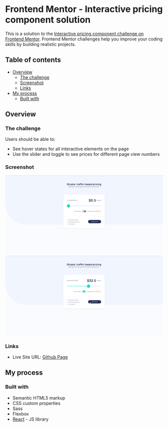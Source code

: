 # Frontend Mentor - Interactive pricing component solution

This is a solution to the [Interactive pricing component challenge on Frontend Mentor](https://www.frontendmentor.io/challenges/interactive-pricing-component-t0m8PIyY8). Frontend Mentor challenges help you improve your coding skills by building realistic projects. 

## Table of contents

- [Overview](#overview)
  - [The challenge](#the-challenge)
  - [Screenshot](#screenshot)
  - [Links](#links)
- [My process](#my-process)
  - [Built with](#built-with)

## Overview

### The challenge

Users should be able to:

- See hover states for all interactive elements on the page
- Use the slider and toggle to see prices for different page view numbers

### Screenshot

![](./screenshot.jpg)
![](./screenshot1.jpg)


### Links

- Live Site URL: [Github Page](https://github.com/cshorg/interactive-pricing-component-main/)

## My process

### Built with

- Semantic HTML5 markup
- CSS custom properties
- Sass
- Flexbox
- [React](https://reactjs.org/) - JS library
